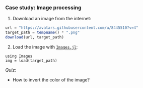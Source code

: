 ### Case study: Image processing

1. Download an image from the internet:
```julia
url = "https://avatars.githubusercontent.com/u/8445510?v=4"
target_path = tempname() * ".png"
download(url, target_path)
```

2. Load the image with [`Images.jl`](https://github.com/JuliaImages/Images.jl):
```@juliaexample image
using Images
img = load(target_path)
```

*Quiz*:
- How to invert the color of the image?

